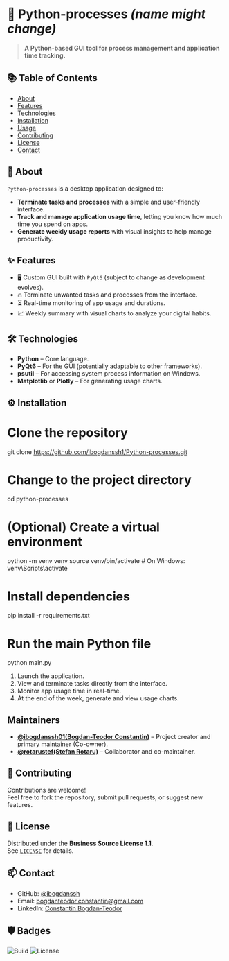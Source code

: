 
# 🐍 Python-processes *(name might change)*

> **A Python-based GUI tool for process management and application time tracking.**

## 📚 Table of Contents
- [About](#about)
- [Features](#features)
- [Technologies](#technologies)
- [Installation](#installation)
- [Usage](#usage)
- [Contributing](#contributing)
- [License](#license)
- [Contact](#contact)

## 📖 About
`Python-processes` is a desktop application designed to:
- **Terminate tasks and processes** with a simple and user-friendly interface.
- **Track and manage application usage time**, letting you know how much time you spend on apps.
- **Generate weekly usage reports** with visual insights to help manage productivity.

## ✨ Features
- 🖥️ Custom GUI built with `PyQt6` (subject to change as development evolves).
- 🔥 Terminate unwanted tasks and processes from the interface.
- ⏳ Real-time monitoring of app usage and durations.
- 📈 Weekly summary with visual charts to analyze your digital habits.

## 🛠️ Technologies
- **Python** – Core language.
- **PyQt6** – For the GUI (potentially adaptable to other frameworks).
- **psutil** – For accessing system process information on Windows.
- **Matplotlib** or **Plotly** – For generating usage charts.

## ⚙️ Installation
# Clone the repository
git clone https://github.com/ibogdanssh1/Python-processes.git

# Change to the project directory
cd python-processes

# (Optional) Create a virtual environment
python -m venv venv
source venv/bin/activate  # On Windows: venv\Scripts\activate

# Install dependencies
pip install -r requirements.txt

# Run the main Python file
python main.py

1. Launch the application.
2. View and terminate tasks directly from the interface.
3. Monitor app usage time in real-time.
4. At the end of the week, generate and view usage charts.

## Maintainers
- **[@ibogdanssh01(Bogdan-Teodor Constantin)](https://github.com/ibogdanssh01)** – Project creator and primary maintainer (Co-owner).
- **[@rotarustef(Stefan Rotaru)](https://github.com/rotarustef)** – Collaborator and co-maintainer.

## 🤝 Contributing
Contributions are welcome!  
Feel free to fork the repository, submit pull requests, or suggest new features.

## 📄 License
Distributed under the **Business Source License 1.1**.  
See [`LICENSE`](LICENSE) for details.

## 📫 Contact
- GitHub: [@ibogdanssh](https://github.com/ibogdanssh01)
- Email: bogdanteodor.constantin@gmail.com
- LinkedIn: [Constantin Bogdan-Teodor](https://linkedin.com/in/bogdan-teodor-constantin)

## 🛡️ Badges
![Build](https://img.shields.io/badge/build-passing-brightgreen)
![License](https://img.shields.io/badge/license-MIT-blue)
